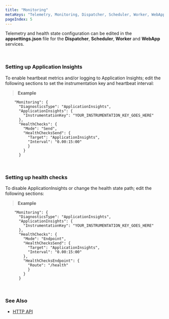 ```yaml
---
title: "Monitoring"
metaKeys: "Telemetry, Monitoring, Dispatcher, Scheduler, Worker, WebApp Setting, Application, disable, enable, ApplicationInsights"
pageIndex: 5
---
```


Telemetry and health state configuration can be edited in the **appsettings.json** file for the **Dispatcher**, **Scheduler**, **Worker** and **WebApp** services.

<br/>


### Setting up Application Insights

To enable heartbeat metrics and/or logging to Application Insights; edit the following sections to set the instrumentation key and heartbeat interval:

>**Example**
>
        "Monitoring": {
          "DiagnosticsType": "ApplicationInsights",
          "ApplicationInsights": {
            "InstrumentationKey": "YOUR_INSTRUMENTATION_KEY_GOES_HERE"
          },
          "HealthChecks": {
            "Mode": "Send",
            "HealthChecksSend": {
              "Target": "ApplicationInsights",
              "Interval": "0.00:15:00"
              }
            }
          }

<br/>

### Setting up health checks

To disable ApplicationInsights or change the health state path; edit the following sections:


>**Example**
>
        "Monitoring": {
          "DiagnosticsType": "ApplicationInsights",
          "ApplicationInsights": {
            "InstrumentationKey": "YOUR_INSTRUMENTATION_KEY_GOES_HERE"
          },
          "HealthChecks": {
            "Mode": "Endpoint",
            "HealthChecksSend": {
              "Target": "ApplicationInsights",
              "Interval": "0.00:15:00"
            },
            "HealthChecksEndpoint": {
              "Route": "/health"
              }
            }
          }



<br/>

### See Also  
* [HTTP API](monitoring/httpapi.md)
  
<br/>